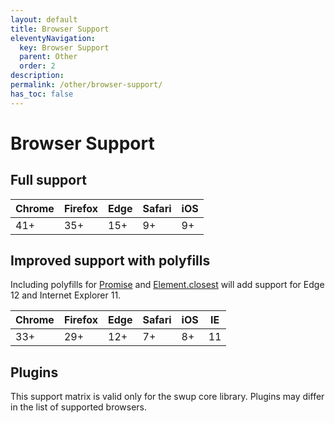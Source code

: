 ```yaml
---
layout: default
title: Browser Support
eleventyNavigation:
  key: Browser Support
  parent: Other
  order: 2
description:
permalink: /other/browser-support/
has_toc: false
---
```


# Browser Support

## Full support

| Chrome | Firefox | Edge | Safari | iOS |
| ------ | ------- | ---- | ------ | --- |
| 41+    | 35+     | 15+  | 9+     | 9+  |

## Improved support with polyfills

Including polyfills for [Promise](https://github.com/stefanpenner/es6-promise) and [Element.closest](https://github.com/idmadj/element-closest-polyfill) will add support for Edge 12 and Internet Explorer 11.

| Chrome | Firefox | Edge | Safari | iOS | IE  |
| ------ | ------- | ---- | ------ | --- | --- |
| 33+    | 29+     | 12+  | 7+     | 8+  | 11  |

## Plugins

This support matrix is valid only for the swup core library. Plugins may differ in the list of supported browsers.
